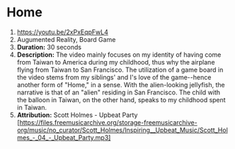 # Home


1. https://youtu.be/2xPxEqpFwL4
2. Augumented Reality, Board Game
3. **Duration:** 30 seconds
4. **Description:** The video mainly focuses on my identity of having come from Taiwan to America during my childhood, thus why the airplane flying from Taiwan to San Francisco. The utilization of a game board in the video stems from my siblings' and I's love of the game--hence another form of "Home," in a sense. With the alien-looking jellyfish, the narrative is that of an "alien" residing in San Francisco. The child with the balloon in Taiwan, on the other hand, speaks to my childhood spent in Taiwan. 
5. **Attribution:** Scott Holmes - Upbeat Party [https://files.freemusicarchive.org/storage-freemusicarchive-org/music/no_curator/Scott_Holmes/Inspiring__Upbeat_Music/Scott_Holmes_-_04_-_Upbeat_Party.mp3]
